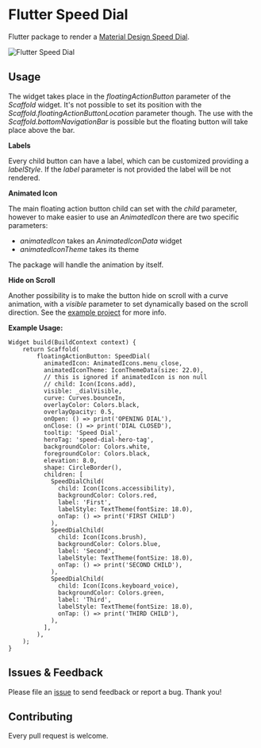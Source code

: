 # Flutter Speed Dial

Flutter package to render a [Material Design Speed Dial](https://material.io/design/components/buttons-floating-action-button.html#types-of-transitions).

![Flutter Speed Dial](https://media.giphy.com/media/ef4BpmetvvH9BdQC9t/giphy.gif)

## Usage

The widget takes place in the *floatingActionButton* parameter of the *Scaffold* widget.
It's not possible to set its position with the *Scaffold.floatingActionButtonLocation* parameter though.
The use with the *Scaffold.bottomNavigationBar* is possible but the floating button will take place above the bar.

**Labels**

Every child button can have a label, which can be customized providing a *labelStyle*. If the *label* parameter is not provided the label will be not rendered.

**Animated Icon**

The main floating action button child can set with the *child* parameter, however to make easier to use an *AnimatedIcon* there are two specific parameters:
- *animatedIcon* takes an *AnimatedIconData* widget
- *animatedIconTheme* takes its theme

The package will handle the animation by itself.

**Hide on Scroll**

Another possibility is to make the button hide on scroll with a curve animation, with a *visible* parameter to set dynamically based on the scroll direction. See the [example project](example/lib/main.dart) for more info.

**Example Usage:**
```
Widget build(BuildContext context) {
    return Scaffold(
        floatingActionButton: SpeedDial(
          animatedIcon: AnimatedIcons.menu_close,
          animatedIconTheme: IconThemeData(size: 22.0),
          // this is ignored if animatedIcon is non null
          // child: Icon(Icons.add),
          visible: _dialVisible,
          curve: Curves.bounceIn,
          overlayColor: Colors.black,
          overlayOpacity: 0.5,
          onOpen: () => print('OPENING DIAL'),
          onClose: () => print('DIAL CLOSED'),
          tooltip: 'Speed Dial',
          heroTag: 'speed-dial-hero-tag',
          backgroundColor: Colors.white,
          foregroundColor: Colors.black,
          elevation: 8.0,
          shape: CircleBorder(),
          children: [
            SpeedDialChild(
              child: Icon(Icons.accessibility),
              backgroundColor: Colors.red,
              label: 'First',
              labelStyle: TextTheme(fontSize: 18.0),
              onTap: () => print('FIRST CHILD')
            ),
            SpeedDialChild(
              child: Icon(Icons.brush),
              backgroundColor: Colors.blue,
              label: 'Second',
              labelStyle: TextTheme(fontSize: 18.0),
              onTap: () => print('SECOND CHILD'),
            ),
            SpeedDialChild(
              child: Icon(Icons.keyboard_voice),
              backgroundColor: Colors.green,
              label: 'Third',
              labelStyle: TextTheme(fontSize: 18.0),
              onTap: () => print('THIRD CHILD'),
            ),
          ],
        ),
    );
}
```
## Issues & Feedback

Please file an [issue](https://github.com/darioielardi/flutter_speed_dial/issues) to send feedback or report a bug. Thank you!

## Contributing

Every pull request is welcome.